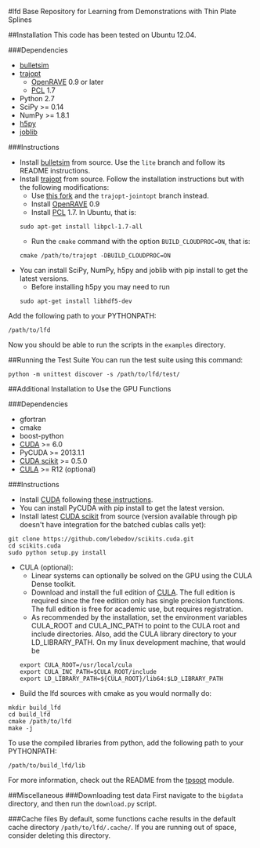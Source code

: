 #lfd
Base Repository for Learning from Demonstrations with Thin Plate Splines

##Installation
This code has been tested on Ubuntu 12.04.

###Dependencies
- [bulletsim](https://github.com/hojonathanho/bulletsim)
- [trajopt](http://rll.berkeley.edu/trajopt)
  - [OpenRAVE](http://openrave.org/docs/latest_stable/install) 0.9 or later
  - [PCL](http://www.pointclouds.org) 1.7
- Python 2.7
- SciPy >= 0.14
- NumPy >= 1.8.1
- [h5py](http://www.h5py.org)
- [joblib](http://packages.python.org/joblib)

###Instructions
- Install [bulletsim](https://github.com/hojonathanho/bulletsim) from source. Use the `lite` branch and follow its README instructions.
- Install [trajopt](http://rll.berkeley.edu/trajopt) from source. Follow the installation instructions but with the following modifications:
  - Use [this fork](https://github.com/erictzeng/trajopt) and the `trajopt-jointopt` branch instead.
  - Install [OpenRAVE](http://openrave.org/docs/latest_stable/install) 0.9
  - Install [PCL](http://www.pointclouds.org) 1.7. In Ubuntu, that is:
  ```
  sudo apt-get install libpcl-1.7-all
  ```
  - Run the `cmake` command with the option `BUILD_CLOUDPROC=ON`, that is:
  ```
  cmake /path/to/trajopt -DBUILD_CLOUDPROC=ON
  ```
- You can install SciPy, NumPy, h5py and joblib with pip install to get the latest versions.
  - Before installing h5py you may need to run
  ```
  sudo apt-get install libhdf5-dev
  ``` 

Add the following path to your PYTHONPATH:
```
/path/to/lfd
```

Now you should be able to run the scripts in the `examples` directory.


##Running the Test Suite
You can run the test suite using this command:
```
python -m unittest discover -s /path/to/lfd/test/
```

##Additional Installation to Use the GPU Functions

###Dependencies
- gfortran
- cmake
- boost-python
- [CUDA](https://developer.nvidia.com/cuda-downloads) >= 6.0
- PyCUDA >= 2013.1.1
- [CUDA scikit](http://scikit-cuda.readthedocs.org) >= 0.5.0
- [CULA](http://www.culatools.com/downloads/dense) >= R12 (optional)

###Instructions
- Install [CUDA](https://developer.nvidia.com/cuda-downloads) following [these instructions](http://www.r-tutor.com/gpu-computing/cuda-installation/cuda6.5-ubuntu).
- You can install PyCUDA with pip install to get the latest version.
- Install latest [CUDA scikit](http://scikit-cuda.readthedocs.org) from source (version available through pip doesn't have integration for the batched cublas calls yet):
```
git clone https://github.com/lebedov/scikits.cuda.git
cd scikits.cuda
sudo python setup.py install 
```
- CULA (optional):
  - Linear systems can optionally be solved on the GPU using the CULA Dense toolkit.
  - Download and install the full edition of [CULA](http://www.culatools.com/downloads/dense/). The full edition is required since the free edition only has single precision functions. The full edition is free for academic use, but requires registration.
  - As recommended by the installation, set the environment variables CULA_ROOT and CULA_INC_PATH to point to the CULA root and include directories. Also, add the CULA library directory to your LD_LIBRARY_PATH. On my linux development machine, that would be
  ```
  export CULA_ROOT=/usr/local/cula
  export CULA_INC_PATH=$CULA_ROOT/include
  export LD_LIBRARY_PATH=${CULA_ROOT}/lib64:$LD_LIBRARY_PATH
  ```
- Build the lfd sources with cmake as you would normally do:
```
mkdir build_lfd
cd build_lfd
cmake /path/to/lfd
make -j
```

To use the compiled libraries from python, add the following path to your PYTHONPATH:
```
/path/to/build_lfd/lib
```

For more information, check out the README from the [tpsopt](https://github.com/dhadfieldmenell/lfd/tree/dev/lfd/tpsopt) module.

##Miscellaneous
###Downloading test data
First navigate to the `bigdata` directory, and then run the `download.py` script.

###Cache files
By default, some functions cache results in the default cache directory `/path/to/lfd/.cache/`. If you are running out of space, consider deleting this directory.
